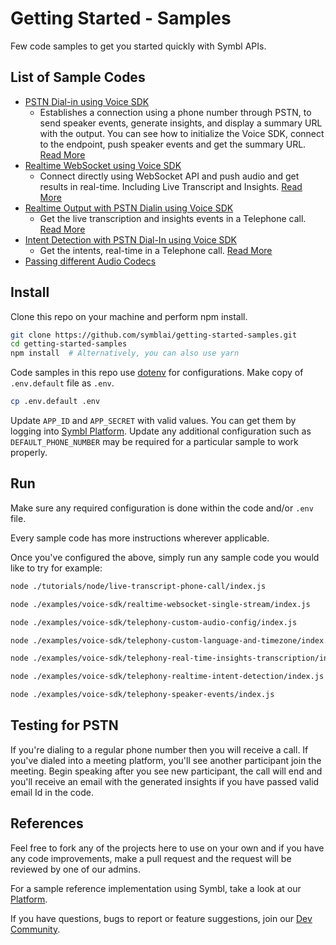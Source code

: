 # Getting Started - Samples

Few code samples to get you started quickly with Symbl APIs.

## List of Sample Codes

- [PSTN Dial-in using Voice SDK](./examples/voice-sdk/telephony-speaker-events/index.js)
  - Establishes a connection using a phone number through PSTN, to send speaker
    events, generate insights, and display a summary URL with the output. You
    can see how to initialize the Voice SDK, connect to the endpoint, push
    speaker events and get the summary URL.
    [Read More](./examples/voice-sdk/telephony-speaker-events/Readme.md)
- [Realtime WebSocket using Voice SDK](./examples/voice-sdk/realtime-websocket-single-stream/index.js)
  - Connect directly using WebSocket API and push audio and get results in
    real-time. Including Live Transcript and Insights.
    [Read More](./examples/voice-sdk/realtime-websocket-single-stream/Readme.md)
- [Realtime Output with PSTN Dialin using Voice SDK](./examples/voice-sdk/telephony-real-time-insights-transcription/index.js)
  - Get the live transcription and insights events in a Telephone call.
    [Read More](./examples/voice-sdk/telephony-real-time-insights-transcription/Readme.md)
- [Intent Detection with PSTN Dial-In using Voice SDK](./examples/voice-sdk/telephony-realtime-intent-detection/index.js)
  - Get the intents, real-time in a Telephone call.
    [Read More](./examples/voice-sdk/telephony-realtime-intent-detection/Readme.md)
- [Passing different Audio Codecs](./examplex/voice-sdk/telephony-custom-audio-config/index.js)

## Install

Clone this repo on your machine and perform npm install.

```bash
git clone https://github.com/symblai/getting-started-samples.git
cd getting-started-samples
npm install  # Alternatively, you can also use yarn
```

Code samples in this repo use [dotenv](https://github.com/motdotla/dotenv) for
configurations. Make copy of `.env.default` file as `.env`.

```bash
cp .env.default .env
```

Update `APP_ID` and `APP_SECRET` with valid values. You can get them by logging
into [Symbl Platform](https://platform.symbl.ai). Update any additional
configuration such as `DEFAULT_PHONE_NUMBER` may be required for a particular
sample to work properly.

## Run

Make sure any required configuration is done within the code and/or `.env` file.

Every sample code has more instructions wherever applicable.

Once you've configured the above, simply run any sample code you would like to
try for example:

```bash
node ./tutorials/node/live-transcript-phone-call/index.js
```

```bash
node ./examples/voice-sdk/realtime-websocket-single-stream/index.js
```

```bash
node ./examples/voice-sdk/telephony-custom-audio-config/index.js
```

```bash
node ./examples/voice-sdk/telephony-custom-language-and-timezone/index.js
```

```bash
node ./examples/voice-sdk/telephony-real-time-insights-transcription/index.js
```

```bash
node ./examples/voice-sdk/telephony-realtime-intent-detection/index.js
```

```bash
node ./examples/voice-sdk/telephony-speaker-events/index.js
```


## Testing for PSTN

If you're dialing to a regular phone number then you will receive a call. If
you've dialed into a meeting platform, you'll see another participant join the
meeting. Begin speaking after you see new participant, the call will end and
you'll receive an email with the generated insights if you have passed valid
email Id in the code.

## References

Feel free to fork any of the projects here to use on your own and if you have
any code improvements, make a pull request and the request will be reviewed by
one of our admins.

For a sample reference implementation using Symbl, take a look at our
[Platform](https://platform.symbl.ai).

If you have questions, bugs to report or feature suggestions, join our
[Dev Community](https://community.symbl.ai).
